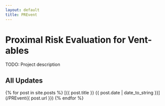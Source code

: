 ```yaml
---
layout: default
title: PREvent
---
```

# Proximal Risk Evaluation for Vent-ables

TODO: Project description

## All Updates
{% for post in site.posts %}
[{{ post.title }} {{ post.date | date_to_string }}](/PREvent{{ post.url }})
{% endfor %}

